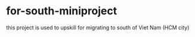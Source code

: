 # for-south-miniproject
this project is used to upskill for migrating to south of Viet Nam (HCM city)

